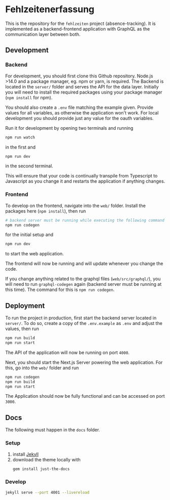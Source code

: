 # Fehlzeitenerfassung

This is the repository for the `fehlzeiten` project (absence-tracking). It is implemented as a backend-frontend application with GraphQL as the communication layer between both.

## Development

### Backend

For development, you should first clone this Github repository.
Node.js >14.0 and a package manager, eg. npm or yarn, is required.
The Backend is located in the `server/` folder and serves the API for the data layer.
Initially you will need to install the required packages using your package manager (`npm install` for npm).

You should also create a `.env` file matching the example given. Provide values for all variables, as otherwise the application won't work.
For local development you should provide just any value for the oauth variables.

Run it for development by opening two terminals and running

```bash
npm run watch
```
in the first and

```bash
npm run dev
```
in the second terminal.

This will ensure that your code is continually transpile from Typescript to Javascript as you change it and restarts the application if anything changes.

### Frontend

To develop on the frontend, navigate into the `web/` folder. Install the packages here (`npm install`), then run

```bash
# backend server must be running while executing the following command
npm run codegen
```

for the initial setup and

```bash
npm run dev
```

to start the web application.

The frontend will now be running and will update whenever you change the code.

If you change anything related to the graphql files (`web/src/graphql/`), you will need to run `graphql-codegen` again (backend server must be running at this time). The command for this is `npm run codegen`.

## Deployment

To run the project in production, first start the backend server located in `server/`. To do so, create a copy of the `.env.example` as `.env` and adjust the values, then run

```bash
npm run build
npm run start
```

The API of the application will now be running on port `4000`.

Next, you should start the Next.js Server powering the web application. For this, go into the `web/` folder and run

```bash
npm run codegen
npm run build
npm run start
```

The Application should now be fully functional and can be accessed on port `3000`.

## Docs

The following must happen in the `docs` folder.

### Setup

1. install [Jekyll](https://jekyllrb.com/docs/installation/)
2. download the theme locally with
    ```bash
    gem install just-the-docs
    ```

### Develop

```bash
jekyll serve --port 4001 --livereload
```
